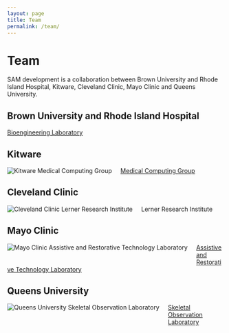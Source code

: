 ```yaml
---
layout: page
title: Team
permalink: /team/
---
```


# Team

SAM development is a collaboration between Brown University and Rhode Island Hospital, Kitware, Cleveland Clinic, Mayo Clinic and Queens University.

## Brown University and Rhode Island Hospital
<a href="https://www.brown.edu/academics/medical/about/departments/orthopaedics/bioengineering/" target="_blank">Bioengineering Laboratory</a>

## Kitware
<img style="float: left; margin: 0 20px 20px 0;" src="../images/Kitware.png" alt="Kitware Medical Computing Group">
<a href="https://www.kitware.com/teams/medical-computing" target="_blank">Medical Computing Group</a>


## Cleveland Clinic
<img style="float: left; margin: 0 20px 20px 0;" src="../images/Cleveland.jpg" alt="Cleveland Clinic Lerner Research Institute">
Lerner Research Institute

## Mayo Clinic
<img style="float: left; margin: 0 20px 20px 0;" src="../images/Mayo.png" alt="Mayo Clinic  Assistive and Restorative Technology Laboratory">
<a href="https://www.mayo.edu/research/labs/assistive-and-restorative-technology/overview" target="_blank">Assistive and Restorative Technology Laboratory</a>


## Queens University
<img style="float: left; margin: 0 20px 20px 0;" src="../images/Queens.png" alt="Queens University Skeletal Observation Laboratory">
<a href="https://skeletalobservationlaboratory.com/" target="_blank">Skeletal Observation Laboratory</a>

